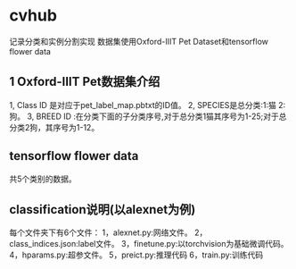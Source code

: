 <!--
 * @Author: dpsfigo
 * @Date: 2023-06-27 15:40:01
 * @LastEditors: dpsfigo
 * @LastEditTime: 2023-07-08 16:25:52
 * @Description: 请填写简介
-->
# cvhub

记录分类和实例分割实现
数据集使用Oxford-IIIT Pet Dataset和tensorflow flower data
## 1 Oxford-IIIT Pet数据集介绍
1, Class ID 是对应于pet_label_map.pbtxt的ID值。
2, SPECIES是总分类:1:猫 2:狗。
3, BREED ID :在分类下面的子分类序号,对于总分类1猫其序号为1-25;对于总分类2狗，其序号为1-12。

## tensorflow flower data
共5个类别的数据。

## classification说明(以alexnet为例)
每个文件夹下有6个文件：
1，alexnet.py:网络文件。
2，class_indices.json:label文件。
3，finetune.py:以torchvision为基础微调代码。
4，hparams.py:超参文件。
5，preict.py:推理代码
6，train.py:训练代码